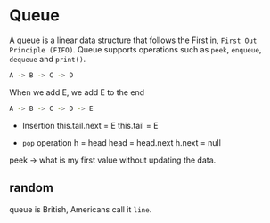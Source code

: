 # Queue

A queue is a linear data structure that follows the First in, `First Out Principle (FIFO)`. Queue supports operations such as `peek`, `enqueue`, `dequeue` and `print()`.

```bash
A -> B -> C -> D
```

When we add E, we add E to the end

```bash
A -> B -> C -> D -> E
```

- Insertion
  this.tail.next = E
  this.tail = E

- `pop` operation
  h = head
  head = head.next
  h.next = null

peek -> what is my first value without updating the data.

## random

queue is British, Americans call it `line`.
